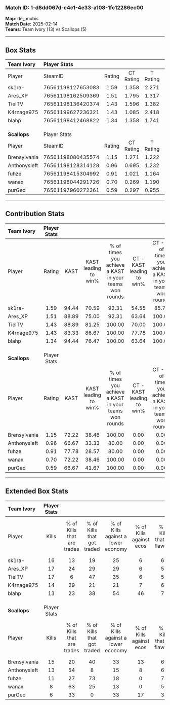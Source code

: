 ### Match ID: 1-d8dd067d-c4c1-4e33-a108-1fc12286ec00  
**Map**: de_anubis  
**Match Date**: 2025-02-14  
**Teams**: Team Ivory (13) vs Scallops (5)  

---  

## Box Stats  

| **Team Ivory** | Player Stats      |        |           |          |       |       |       |         |        |      |     |
| :- | :- | :-: | :-: | :-: | :-: | :-: | :-: | :-: | :-: | :-: | :-: |
| Player         | SteamID           | Rating | CT Rating | T Rating | KAST  |  ADR  | Kills | Assists | Deaths | K/D  | HS% |
| sk1ra-         | 76561198127653083 |  1.59  |   1.358   |  2.271   | 94.44 | 75.0  |  16   |    2    |   6    | 2.67 | 68  |
| Ares_XP        | 76561198162509369 |  1.51  |   1.795   |  1.317   | 88.89 | 103.5 |  17   |    7    |   13   | 1.31 | 52  |
| TielTV         | 76561198136420374 |  1.43  |   1.596   |  1.382   | 88.89 | 97.7  |  17   |    7    |   15   | 1.13 | 47  |
| K4rnage975     | 76561199627236321 |  1.43  |   1.085   |  2.418   | 83.33 | 86.7  |  14   |    9    |   8    | 1.75 | 42  |
| blahp          | 76561198412468822 |  1.34  |   1.358   |  1.741   | 94.44 | 83.1  |  13   |    4    |   11   | 1.18 | 30  |
|                |                   |        |           |          |       |       |       |         |        |      |     |
|                |                   |        |           |          |       |       |       |         |        |      |     |
|                |                   |        |           |          |       |       |       |         |        |      |     |
| **Scallops**   | Player Stats      |        |           |          |       |       |       |         |        |      |     |
| Player         | SteamID           | Rating | CT Rating | T Rating | KAST  |  ADR  | Kills | Assists | Deaths | K/D  | HS% |
| Brensylvania   | 76561198080435574 |  1.15  |   1.271   |  1.222   | 72.22 | 93.1  |  15   |    3    |   16   | 0.94 | 33  |
| Anthonysleft   | 76561198128314128 |  0.96  |   0.695   |  1.232   | 66.67 | 61.8  |  13   |    0    |   14   | 0.93 | 53  |
| fuhze          | 76561198415304992 |  0.91  |   1.021   |  1.164   | 77.78 | 74.4  |  11   |    3    |   17   | 0.65 | 72  |
| wanax          | 76561198044291726 |  0.70  |   0.269   |  1.190   | 72.22 | 46.5  |   8   |    4    |   15   | 0.53 | 50  |
| purGed         | 76561197960272361 |  0.59  |   0.297   |  0.955   | 66.67 | 52.0  |   6   |    5    |   15   | 0.40 | 33  |
---  

## Contribution Stats  

| **Team Ivory** | Player Stats |       |                      |                                                        |                           |                                                             |                          |                                                            |
| :- | :-: | :-: | :-: | :-: | :-: | :-: | :-: | :-: |
| Player         |    Rating    | KAST  | KAST leading to win% | % of times you achieve a KAST in your teams won rounds | CT - KAST leading to win% | CT - % of times you achieve a KAST in your teams won rounds | T - KAST leading to win% | T - % of times you achieve a KAST in your teams won rounds |
| sk1ra-         |     1.59     | 94.44 |        70.59         |                         92.31                          |           54.55           |                            85.71                            |          100.00          |                           100.00                           |
| Ares_XP        |     1.51     | 88.89 |        75.00         |                         92.31                          |           63.64           |                           100.00                            |          100.00          |                           83.33                            |
| TielTV         |     1.43     | 88.89 |        81.25         |                         100.00                         |           70.00           |                           100.00                            |          100.00          |                           100.00                           |
| K4rnage975     |     1.43     | 83.33 |        86.67         |                         100.00                         |           77.78           |                           100.00                            |          100.00          |                           100.00                           |
| blahp          |     1.34     | 94.44 |        76.47         |                         100.00                         |           63.64           |                           100.00                            |          100.00          |                           100.00                           |
|                |              |       |                      |                                                        |                           |                                                             |                          |                                                            |
|                |              |       |                      |                                                        |                           |                                                             |                          |                                                            |
|                |              |       |                      |                                                        |                           |                                                             |                          |                                                            |
| **Scallops**   | Player Stats |       |                      |                                                        |                           |                                                             |                          |                                                            |
| Player         |    Rating    | KAST  | KAST leading to win% | % of times you achieve a KAST in your teams won rounds | CT - KAST leading to win% | CT - % of times you achieve a KAST in your teams won rounds | T - KAST leading to win% | T - % of times you achieve a KAST in your teams won rounds |
| Brensylvania   |     1.15     | 72.22 |        38.46         |                         100.00                         |           0.00            |                            0.00                             |          62.50           |                           100.00                           |
| Anthonysleft   |     0.96     | 66.67 |        33.33         |                         80.00                          |           0.00            |                            0.00                             |          50.00           |                           80.00                            |
| fuhze          |     0.91     | 77.78 |        28.57         |                         80.00                          |           0.00            |                            0.00                             |          44.44           |                           80.00                            |
| wanax          |     0.70     | 72.22 |        38.46         |                         100.00                         |           0.00            |                            0.00                             |          45.45           |                           100.00                           |
| purGed         |     0.59     | 66.67 |        41.67         |                         100.00                         |           0.00            |                            0.00                             |          55.56           |                           100.00                           |
---  

## Extended Box Stats  

| **Team Ivory** | Player Stats |                            |                            |                                    |                         |                              |                                 |        |                             |                                     |                          |                               |                            |
| :- | :-: | :-: | :-: | :-: | :-: | :-: | :-: | :-: | :-: | :-: | :-: | :-: | :-: |
| Player         |    Kills     | % of Kills that are trades | % of Kills that got traded | % of Kills against a lower economy | % of Kills against ecos | % of Kills that are flawless | % of Kills that are close duels | Deaths | % of Deaths that get traded | % of Deaths against a lower economy | % of Deaths against ecos | % of Deaths that are flawless | % of Deaths that are close |
| sk1ra-         |      16      |             13             |             19             |                 25                 |            6            |              69              |                6                |   6    |             33              |                 17                  |            0             |              83               |             0              |
| Ares_XP        |      17      |             24             |             29             |                 29                 |            6            |              53              |               12                |   13   |             31              |                 15                  |            0             |              69               |             15             |
| TielTV         |      17      |             6              |             47             |                 35                 |            6            |              59              |                6                |   15   |             20              |                 20                  |            7             |              53               |             0              |
| K4rnage975     |      14      |             29             |             21             |                 21                 |            7            |              64              |                7                |   8    |             38              |                 25                  |            13            |              38               |             13             |
| blahp          |      13      |             23             |             38             |                 54                 |           46            |              77              |                0                |   11   |             45              |                  9                  |            9             |              64               |             0              |
|                |              |                            |                            |                                    |                         |                              |                                 |        |                             |                                     |                          |                               |                            |
|                |              |                            |                            |                                    |                         |                              |                                 |        |                             |                                     |                          |                               |                            |
|                |              |                            |                            |                                    |                         |                              |                                 |        |                             |                                     |                          |                               |                            |
| **Scallops**   | Player Stats |                            |                            |                                    |                         |                              |                                 |        |                             |                                     |                          |                               |                            |
| Player         |    Kills     | % of Kills that are trades | % of Kills that got traded | % of Kills against a lower economy | % of Kills against ecos | % of Kills that are flawless | % of Kills that are close duels | Deaths | % of Deaths that get traded | % of Deaths against a lower economy | % of Deaths against ecos | % of Deaths that are flawless | % of Deaths that are close |
| Brensylvania   |      15      |             20             |             40             |                 33                 |           13            |              60              |               13                |   16   |             19              |                 19                  |            0             |              56               |             6              |
| Anthonysleft   |      13      |             54             |             8              |                 15                 |            8            |              69              |                0                |   14   |             21              |                 21                  |            0             |              86               |             7              |
| fuhze          |      11      |             27             |             73             |                 18                 |            0            |              73              |                0                |   17   |             41              |                 18                  |            6             |              53               |             6              |
| wanax          |      8       |             63             |             25             |                 13                 |            0            |              50              |               13                |   15   |             40              |                 13                  |            0             |              73               |             0              |
| purGed         |      6       |             33             |             0              |                 33                 |           17            |              33              |                0                |   15   |             33              |                 13                  |            0             |              53               |             13             |
